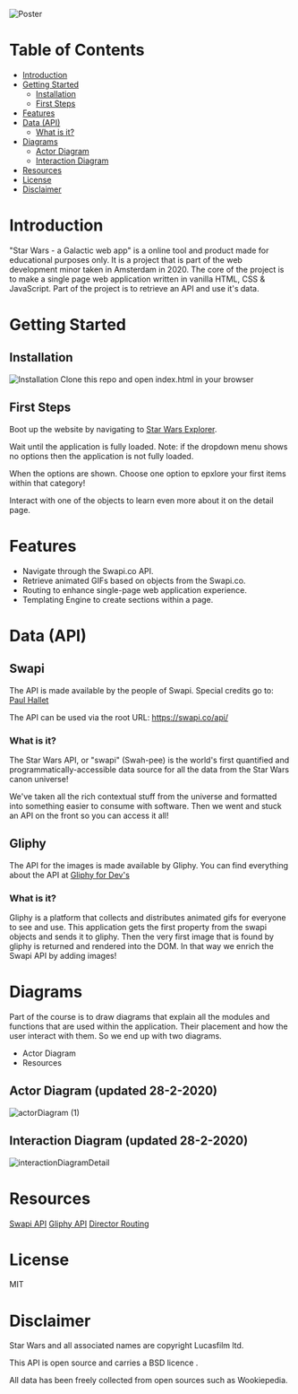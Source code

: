 <!-- Add a nice poster image here at the end of the week, showing off your shiny frontend 📸 -->
![Poster](https://i.imgur.com/43oKlKs.jpg)
<!-- Maybe a table of contents here? 📚 -->
# Table of Contents
- [Introduction](#introduction)
- [Getting Started](#getting-started)
  * [Installation](#installation)
  * [First Steps](#first-steps)
- [Features](#features)
- [Data (API)](#data--api-)
  * [What is it?](#what-is-it-)
- [Diagrams](#diagrams)
  * [Actor Diagram](#actor-diagram)
  * [Interaction Diagram](#interaction-diagram)
- [Resources](#resources)
- [License](#license)
- [Disclaimer](#disclaimer)


# Introduction
"Star Wars - a Galactic web app" is a online tool and product made for educational purposes only. It is a project that is part of the web development minor taken in Amsterdam in 2020. The core of the project is to make a single page web application written in vanilla HTML, CSS & JavaScript. Part of the project is to retrieve an API and use it's data.

# Getting Started


## Installation
![Installation](https://i.imgur.com/Ei87J9R.jpg)
Clone this repo and open index.html in your browser

## First Steps
Boot up the website by navigating to [Star Wars Explorer](https://robert-hoekstra.github.io/web-app-from-scratch-1920).

Wait until the application is fully loaded. Note: if the dropdown menu shows no options then the application is not fully loaded. 

When the options are shown. Choose one option to epxlore your first items within that category!

Interact with one of the objects to learn even more about it on the detail page.

# Features
* Navigate through the Swapi.co API.
* Retrieve animated GIFs based on objects from the Swapi.co.
* Routing to enhance single-page web application experience.
* Templating Engine to create sections within a page.


# Data (API)
## Swapi
The API is made available by the people of Swapi. 
Special credits go to: [Paul Hallet](https://phalt.co/?ref=swapi)

The API can be used via the root URL: https://swapi.co/api/
### What is it?
The Star Wars API, or "swapi" (Swah-pee) is the world's first quantified and programmatically-accessible data source for all the data from the Star Wars canon universe!

We've taken all the rich contextual stuff from the universe and formatted into something easier to consume with software. Then we went and stuck an API on the front so you can access it all!

## Gliphy
The API for the images is made available by Gliphy.
You can find everything about the API at [Gliphy for Dev's](https://developers.giphy.com/)

### What is it?
Gliphy is a platform that collects and distributes animated gifs for everyone to see and use.
This application gets the first property from the swapi objects and sends it to gliphy. Then the very first image that is found by gliphy is returned and rendered into the DOM. In that way we enrich the Swapi API by adding images!

# Diagrams
Part of the course is to draw diagrams that explain all the modules and functions that are used within the application. Their placement and how the user interact with them. So we end up with two diagrams.
* Actor Diagram
* Resources

## Actor Diagram (updated 28-2-2020)
![actorDiagram (1)](https://user-images.githubusercontent.com/45421908/75520911-e9616800-5a06-11ea-93cf-12dc988f9acd.png)


## Interaction Diagram (updated 28-2-2020)
![interactionDiagramDetail](https://user-images.githubusercontent.com/45421908/75522019-33e3e400-5a09-11ea-83d5-1d8ac4940966.png)



# Resources
[Swapi API](https://swapi.co/)
[Gliphy API](https://developers.giphy.com/)
[Director Routing](https://github.com/flatiron/director)

# License 
MIT

# Disclaimer
Star Wars and all associated names are copyright Lucasfilm ltd.

This API is open source and carries a BSD licence .

All data has been freely collected from open sources such as Wookiepedia.
